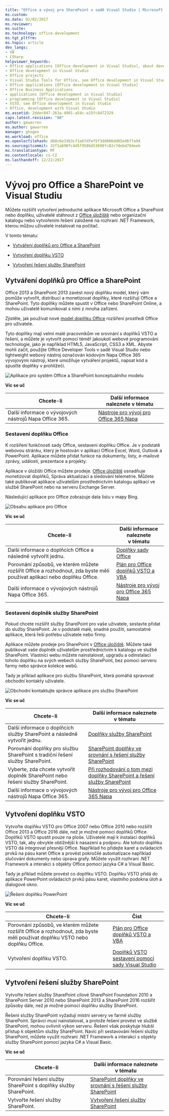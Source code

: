 ```yaml
---
title: "Office a vývoj pro SharePoint v sadě Visual Studio | Microsoft Docs"
ms.custom: 
ms.date: 02/02/2017
ms.reviewer: 
ms.suite: 
ms.technology: office-development
ms.tgt_pltfrm: 
ms.topic: article
dev_langs:
- VB
- CSharp
helpviewer_keywords:
- Office applications [Office development in Visual Studio], about developing applications
- Office development in Visual Studio
- Office projects
- Visual Studio Tools for Office, see Office development in Visual Studio
- Office applications [Office development in Visual Studio]
- Office Business Applications
- applications [Office development in Visual Studio]
- programming [Office development in Visual Studio]
- VSTO, see Office development in Visual Studio
- Office, development with Visual Studio
ms.assetid: 2ddec047-263a-4901-a54c-a15fc8472329
caps.latest.revision: "88"
author: gewarren
ms.author: gewarren
manager: ghogen
ms.workload: office
ms.openlocfilehash: db8c6e3363cf1a67dfef5f3dd606dd65ed6f7a94
ms.sourcegitcommit: 32f1a690fc445f9586d53698fc82c7debd784eeb
ms.translationtype: MT
ms.contentlocale: cs-CZ
ms.lasthandoff: 12/22/2017
---
```

# <a name="office-and-sharepoint-development-in-visual-studio"></a>Vývoj pro Office a SharePoint ve Visual Studiu
  Můžete rozšířit vytvoření jednoduché aplikace Microsoft Office a SharePoint nebo doplňku, uživatelé stáhnout z [Office úložiště](https://store.office.com/) nebo organizační katalogu nebo vytvořením řešení založené na rozhraní .NET Framework, kterou můžou uživatelé instalovat na počítač.  
  
 V tomto tématu:  
  
-   [Vytváření doplňků pro Office a SharePoint](#Apps)  
  
-   [Vytvoření doplňku VSTO](#Add-ins)  
  
-   [Vytvoření řešení služby SharePoint](#Solutions)  
  
##  <a name="Apps"></a>Vytváření doplňků pro Office a SharePoint  
 Office 2013 a SharePoint 2013 zavést nový doplňku model, který vám pomůže vytvořit, distribuci a monetizovat doplňky, které rozšiřují Office a SharePoint.  Tyto doplňky můžete spustit v Office nebo SharePoint Online, a mohou uživatelé komunikovat s nimi z mnoha zařízení.  
  
 Zjistěte, jak používat nové [model doplňku Office](https://msdn.microsoft.com/library/office/jj220082.aspx) rozšíření prostředí Office pro uživatele.  
  
 Tyto doplňky mají velmi malé pracovníkům ve srovnání s doplňků VSTO a řešení, a můžete je vytvořit pomocí téměř jakoukoli webové programování technologie, jako je například HTML5, JavaScript, CSS3 a XML.  Abyste mohli začít, použijte Office Developer Tools v sadě Visual Studio nebo lightweight webový nástroj označován kódovým Napa Office 365 vývojovými nástroji, které umožňuje vytváření projektů, napsat kód a spusťte doplňky v prohlížeči.  
  
 ![Aplikace pro systém Office a SharePoint konceptuálního modelu](../vsto/media/officeandsharepointapps2015.png "aplikací pro systém Office a SharePoint konceptuálního modelu")  
  
 **Víc se uč**  
  
|Chcete-li|Další informace naleznete v tématu|  
|--------|---------|  
|Další informace o vývojových nástrojů Napa Office 365.|[Nástroje pro vývoj pro Office 365 Napa](https://msdn.microsoft.com/library/dn974046.aspx)|  
  
### <a name="build-an-office-add-in"></a>Sestavení doplňku Office  
 K rozšíření funkčnosti sady Office, sestavení doplňku Office. Je v podstatě webovou stránku, který je hostován v aplikaci Office Excel, Word, Outlook a PowerPoint. Aplikace můžete přidat funkce na dokumenty, listy, e-mailové zprávy, události, prezentace a projekty.  
  
 Aplikace v úložišti Office můžete prodeje.  [Office úložiště](https://store.office.com/) usnadňuje monetizovat doplňků, Správa aktualizací a sledování telemetrie. Můžete také publikovat aplikace uživatelům prostřednictvím katalogu aplikací ve službě SharePoint nebo na serveru Exchange Server.  
  
 Následující aplikace pro Office zobrazuje data listu v mapy Bing.  
  
 ![Obsahu aplikace pro Office](../vsto/media/appforoffice.png "obsahu aplikace pro Office")  
  
 **Víc se uč**  
  
|Chcete-li|Další informace naleznete v tématu|  
|--------|---------|  
|Další informace o doplňcích Office a následně vytvořit jednu.|[Doplňky sady Office](http://msdn.microsoft.com/office/dn448457)|  
|Porovnání způsobů, ve kterém můžete rozšířit Office a rozhodnout, zda byste měli používat aplikaci nebo doplňku Office.|[Plán pro Office doplňků VSTO a VBA](http://blogs.msdn.com/b/officeapps/archive/2013/06/18/roadmap-for-apps-for-office-vsto-and-vba.aspx)|  
|Další informace o vývojových nástrojů Napa Office 365.|[Nástroje pro vývoj pro Office 365 Napa](https://msdn.microsoft.com/library/dn974046.aspx)|  
  
### <a name="build-a-sharepoint-add-in"></a>Sestavení doplněk služby SharePoint  
 Pokud chcete rozšířit služby SharePoint pro vaše uživatele, sestavte přidat do služby SharePoint. Je v podstatě malé, snadné použití, samostatné aplikace, která řeší potřebu uživatele nebo firmy.  
  
 Aplikace můžete prodeje pro SharePoint v [Office úložiště](https://store.office.com/). Můžete také publikovat vaše doplněk uživatelům prostřednictvím k katalogu ve službě SharePoint.  Vlastníci webu můžete nainstalovat, upgradu a odinstalaci tohoto doplňku na svých webech služby SharePoint, bez pomoci serveru farmy nebo správce kolekce webů.  
  
 Tady je příklad aplikace pro službu SharePoint, která pomáhá spravovat obchodní kontakty uživatele.  
  
 ![Obchodní kontaktujte správce aplikace pro službu SharePoint](../vsto/media/appforsharepoint.png "obchodní kontaktujte správce aplikace pro službu SharePoint")  
  
 **Víc se uč**  
  
|Chcete-li|Další informace naleznete v tématu|  
|--------|---------|  
|Další informace o doplňcích služby SharePoint a následně vytvořit jednu.|[Doplňky služby SharePoint](https://msdn.microsoft.com/library/office/fp179930.aspx)|  
|Porovnání doplňky pro službu SharePoint s tradiční řešení služby SharePoint.|[SharePoint doplňky ve srovnání s řešení služby SharePoint](http://msdn.microsoft.com/library/office/jj163114.aspx)|  
|Vyberte, zda chcete vytvořit doplněk SharePoint nebo řešení služby SharePoint.|[Při rozhodování o tom mezi doplňky SharePoint a řešení služby SharePoint](https://msdn.microsoft.com/library/office/jj163114.aspx)|  
|Další informace o vývojových nástrojů Napa Office 365.|[Nástroje pro vývoj pro Office 365 Napa](https://msdn.microsoft.com/library/dn974046.aspx)|  
  
##  <a name="Add-ins"></a>Vytvoření doplňku VSTO  
 Vytvořte doplňku VSTO pro Office 2007 nebo Office 2010 nebo rozšířit Office 2013 a Office 2016 dále, než je možné pomocí doplňků Office. Doplňků VSTO spustit pouze na ploše. Uživatelé mají k instalaci doplňků VSTO, tak, aby obvykle obtížnější k nasazení a podporu.  Ale tohoto doplňku VSTO dá integrovat přesněji Office. Například ho přidejte karet a ovládacích prvků na pásu karet Office a provést pokročilé automatizace například slučování dokumenty nebo úprava grafy. Můžete využít rozhraní .NET Framework a interakci s objekty Office pomocí jazyka C# a Visual Basic.  
  
 Tady je příklad můžete provést co doplňku VSTO. Doplňku VSTO přidá do aplikace PowerPoint ovládacích prvků pásu karet, vlastního podokna úloh a dialogové okno.  
  
 ![Řešení doplňku PowerPoint](../vsto/media/powerpointaddin.png "PowerPoint doplňku řešení")  
  
 **Víc se uč**  
  
|Chcete-li|Číst|  
|--------|----------|  
|Porovnání způsobů, ve kterém můžete rozšířit Office a rozhodnout, zda byste měli používat doplňku VSTO nebo doplňku Office.|[Plán pro Office doplňků VSTO a VBA](http://blogs.msdn.com/b/officeapps/archive/2013/06/18/roadmap-for-apps-for-office-vsto-and-vba.aspx)|  
|Vytvoření doplňku VSTO.|[Doplňků VSTO sestavení pomocí sady Visual Studio](https://msdn.microsoft.com/library/jj620922.aspx)|  
  
##  <a name="Solutions"></a>Vytvoření řešení služby SharePoint  
 Vytvořte řešení služby SharePoint cílové SharePoint Foundation 2010 a SharePoint Server 2010 nebo SharePoint 2013 a SharePoint 2016 rozšířit způsoby dále, než je možné pomocí doplňku služby SharePoint.  
  
 Řešení služby SharePoint vyžadují místní servery ve farmě služby SharePoint. Správci musí nainstalovat, a protože řešení provést ve službě SharePoint, mohou ovlivnit výkon serveru. Řešení však poskytuje hlubší přístup k objektům služby SharePoint. Navíc při sestavování řešení služby SharePoint, můžete využít rozhraní .NET Framework a interakci s objekty služby SharePoint pomocí jazyka C# a Visual Basic.  
  
 **Víc se uč**  
  
|Chcete-li|Další informace naleznete v tématu|  
|--------|---------|  
|Porovnání řešení služby SharePoint s doplňky služby SharePoint.|[SharePoint doplňky ve srovnání s řešení služby SharePoint](http://msdn.microsoft.com/library/office/jj163114.aspx)|  
|Vytvořte řešení služby SharePoint.|[Vytvoření řešení služby SharePoint](../sharepoint/create-sharepoint-solutions.md)|  
  
  